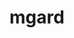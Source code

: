 ---
title: "mgard"
layout: cache
categories: [package, develop]
meta: {"compilers": ["gcc@=10.3.0", "gcc@=11.1.0", "gcc@=11.4.0", "gcc@=12.4.0", "gcc@=9.4.0", "oneapi@=2024.2.1"], "num_specs": 136, "num_specs_by_stack": {"aws-pcluster-neoverse_v1": 5, "aws-pcluster-x86_64_v4": 10, "data-vis-sdk": 12, "e4s": 40, "e4s-cray-sles": 4, "e4s-neoverse-v2": 25, "e4s-neoverse_v1": 16, "e4s-oneapi": 20, "e4s-power": 4, "e4s-rocm-external": 10, "root": 136}, "oss": ["amzn2", "sle_hpc15", "ubuntu20.04", "ubuntu22.04"], "platforms": ["linux"], "stacks": ["aws-pcluster-neoverse_v1", "aws-pcluster-x86_64_v4", "data-vis-sdk", "e4s", "e4s-cray-sles", "e4s-neoverse-v2", "e4s-neoverse_v1", "e4s-oneapi", "e4s-power", "e4s-rocm-external", "root"], "targets": ["neoverse_v1", "neoverse_v2", "ppc64le", "x86_64_v3", "x86_64_v4"], "versions": ["2023-12-09"]}
spec_details: [{"compiler": "gcc@=9.4.0", "hash": "2mcnvktesvqefwkvmal26sz7uxewlxgi", "os": "ubuntu20.04", "platform": "linux", "size": "-", "stacks": ["e4s-power", "root"], "target": "ppc64le", "variants": ["build_system=cmake", "build_type=Release", "+cuda", "cuda_arch=70", "generator=make", "~ipo", "+openmp", "+serial", "+timing", "+unstructured"], "versions": ["2023-12-09"]}, {"compiler": "gcc@=11.4.0", "hash": "2nsnsdtbkzr3e67pojoc33w45hxnqkpt", "os": "ubuntu22.04", "platform": "linux", "size": "-", "stacks": ["e4s-neoverse-v2", "root"], "target": "neoverse_v2", "variants": ["build_system=cmake", "build_type=Release", "~cuda", "generator=make", "~ipo", "+openmp", "+serial", "~timing", "~unstructured"], "versions": ["2023-12-09"]}, {"compiler": "gcc@=12.4.0", "hash": "2ultaxpk4dnijuoqsrg2w2wsb75ogzpx", "os": "amzn2", "platform": "linux", "size": "-", "stacks": ["aws-pcluster-neoverse_v1", "root"], "target": "neoverse_v1", "variants": ["build_system=cmake", "build_type=Release", "~cuda", "generator=make", "~ipo", "+openmp", "+serial", "~timing", "~unstructured"], "versions": ["2023-12-09"]}, {"compiler": "gcc@=12.4.0", "hash": "2xejdmwmv2n4zuo6ie62muozgqzrzice", "os": "amzn2", "platform": "linux", "size": "-", "stacks": ["aws-pcluster-x86_64_v4", "root"], "target": "x86_64_v3", "variants": ["build_system=cmake", "build_type=Release", "~cuda", "generator=make", "~ipo", "+openmp", "+serial", "~timing", "~unstructured"], "versions": ["2023-12-09"]}, {"compiler": "oneapi@=2024.2.1", "hash": "37db4my3gtd6ldyfmgtxurhyddoe5i7j", "os": "ubuntu22.04", "platform": "linux", "size": "-", "stacks": ["e4s-oneapi", "root"], "target": "x86_64_v3", "variants": ["build_system=cmake", "build_type=Release", "~cuda", "generator=make", "~ipo", "+openmp", "+serial", "+timing", "+unstructured"], "versions": ["2023-12-09"]}, {"compiler": "oneapi@=2024.2.1", "hash": "3txdilb422kheiajim5fgcgwh6xlmllu", "os": "ubuntu22.04", "platform": "linux", "size": "-", "stacks": ["e4s-oneapi", "root"], "target": "x86_64_v3", "variants": ["build_system=cmake", "build_type=Release", "~cuda", "generator=make", "~ipo", "+openmp", "+serial", "~timing", "~unstructured"], "versions": ["2023-12-09"]}, {"compiler": "gcc@=12.4.0", "hash": "4a6ucgxnnnziipqttdjxidlqnosshh35", "os": "amzn2", "platform": "linux", "size": "-", "stacks": ["aws-pcluster-x86_64_v4", "root"], "target": "x86_64_v4", "variants": ["build_system=cmake", "build_type=Release", "~cuda", "generator=make", "~ipo", "+openmp", "+serial", "~timing", "~unstructured"], "versions": ["2023-12-09"]}, {"compiler": "gcc@=11.4.0", "hash": "4qmpacyqryztmfxr5wjmwvdnxxwfolrw", "os": "ubuntu22.04", "platform": "linux", "size": "-", "stacks": ["e4s", "root"], "target": "x86_64_v3", "variants": ["build_system=cmake", "build_type=Release", "~cuda", "generator=make", "~ipo", "+openmp", "+serial", "~timing", "~unstructured"], "versions": ["2023-12-09"]}, {"compiler": "gcc@=11.4.0", "hash": "4u5whkcictvkeltv2s3uit5vx3k3waso", "os": "ubuntu22.04", "platform": "linux", "size": "-", "stacks": ["e4s", "root"], "target": "x86_64_v3", "variants": ["build_system=cmake", "build_type=Release", "+cuda", "cuda_arch=90", "generator=make", "~ipo", "+openmp", "+serial", "+timing", "+unstructured"], "versions": ["2023-12-09"]}, {"compiler": "gcc@=11.4.0", "hash": "543djkw5vyccdwyzlwxpcezbkcvsvypf", "os": "ubuntu22.04", "platform": "linux", "size": "-", "stacks": ["e4s-neoverse-v2", "root"], "target": "neoverse_v2", "variants": ["build_system=cmake", "build_type=Release", "~cuda", "generator=make", "~ipo", "+openmp", "+serial", "~timing", "~unstructured"], "versions": ["2023-12-09"]}, {"compiler": "gcc@=12.4.0", "hash": "5h44zsd3qov4glgpde5rifdm6iy44jon", "os": "amzn2", "platform": "linux", "size": "-", "stacks": ["aws-pcluster-x86_64_v4", "root"], "target": "x86_64_v3", "variants": ["build_system=cmake", "build_type=Release", "~cuda", "generator=make", "~ipo", "+openmp", "+serial", "~timing", "~unstructured"], "versions": ["2023-12-09"]}, {"compiler": "oneapi@=2024.2.1", "hash": "6ay6k56ipaff3ydmpk2veaelliyndzvo", "os": "ubuntu22.04", "platform": "linux", "size": "-", "stacks": ["e4s-oneapi", "root"], "target": "x86_64_v3", "variants": ["build_system=cmake", "build_type=Release", "~cuda", "generator=make", "~ipo", "+openmp", "+serial", "+timing", "+unstructured"], "versions": ["2023-12-09"]}, {"compiler": "oneapi@=2024.2.1", "hash": "6cpsvlljmbzysrkyjiwiegs66zk46z44", "os": "ubuntu22.04", "platform": "linux", "size": "-", "stacks": ["e4s-oneapi", "root"], "target": "x86_64_v3", "variants": ["build_system=cmake", "build_type=Release", "~cuda", "generator=make", "~ipo", "+openmp", "+serial", "~timing", "~unstructured"], "versions": ["2023-12-09"]}, {"compiler": "gcc@=12.4.0", "hash": "73a5uzjetwnkgzfww3j2vjo7f3ct2a5i", "os": "amzn2", "platform": "linux", "size": "-", "stacks": ["aws-pcluster-x86_64_v4", "root"], "target": "x86_64_v4", "variants": ["build_system=cmake", "build_type=Release", "~cuda", "generator=make", "~ipo", "+openmp", "+serial", "~timing", "~unstructured"], "versions": ["2023-12-09"]}, {"compiler": "gcc@=11.4.0", "hash": "7sieynofo6yuukhmrkvh3bfgev7cybxl", "os": "ubuntu22.04", "platform": "linux", "size": "-", "stacks": ["e4s", "root"], "target": "x86_64_v3", "variants": ["build_system=cmake", "build_type=Release", "~cuda", "generator=make", "~ipo", "+openmp", "+serial", "~timing", "~unstructured"], "versions": ["2023-12-09"]}, {"compiler": "gcc@=12.4.0", "hash": "7xbohqodcjbe4foebsb73uorncljwfjj", "os": "amzn2", "platform": "linux", "size": "-", "stacks": ["aws-pcluster-neoverse_v1", "root"], "target": "neoverse_v1", "variants": ["build_system=cmake", "build_type=Release", "~cuda", "generator=make", "~ipo", "+openmp", "+serial", "~timing", "~unstructured"], "versions": ["2023-12-09"]}, {"compiler": "gcc@=11.4.0", "hash": "7yu5oxp36mzfw2ttyhnfxhmu5ayj74px", "os": "ubuntu22.04", "platform": "linux", "size": "-", "stacks": ["e4s-neoverse_v1", "root"], "target": "neoverse_v1", "variants": ["build_system=cmake", "build_type=Release", "+cuda", "cuda_arch=80", "generator=make", "~ipo", "+openmp", "+serial", "+timing", "+unstructured"], "versions": ["2023-12-09"]}, {"compiler": "oneapi@=2024.2.1", "hash": "7zmuwfqsdkaeeo4h4va2i7ys63n6ax3u", "os": "ubuntu22.04", "platform": "linux", "size": "-", "stacks": ["e4s-oneapi", "root"], "target": "x86_64_v3", "variants": ["build_system=cmake", "build_type=Release", "~cuda", "generator=make", "~ipo", "+openmp", "+serial", "~timing", "~unstructured"], "versions": ["2023-12-09"]}, {"compiler": "gcc@=11.4.0", "hash": "7zzom7s2f3hpgecjen7foim4dte2z5nm", "os": "ubuntu22.04", "platform": "linux", "size": "-", "stacks": ["e4s", "root"], "target": "x86_64_v3", "variants": ["build_system=cmake", "build_type=Release", "+cuda", "cuda_arch=80", "generator=make", "~ipo", "+openmp", "+serial", "+timing", "+unstructured"], "versions": ["2023-12-09"]}, {"compiler": "gcc@=11.4.0", "hash": "ajluk3qlrkojcmmfzjqbsmq4ayobvdmi", "os": "ubuntu22.04", "platform": "linux", "size": "-", "stacks": ["e4s", "root"], "target": "x86_64_v3", "variants": ["build_system=cmake", "build_type=Release", "~cuda", "generator=make", "~ipo", "+openmp", "+serial", "+timing", "+unstructured"], "versions": ["2023-12-09"]}, {"compiler": "oneapi@=2024.2.1", "hash": "atbc3cfab2g2uufo73b7h6pd26b45kuc", "os": "ubuntu22.04", "platform": "linux", "size": "-", "stacks": ["e4s-oneapi", "root"], "target": "x86_64_v3", "variants": ["build_system=cmake", "build_type=Release", "~cuda", "generator=make", "~ipo", "+openmp", "+serial", "+timing", "+unstructured"], "versions": ["2023-12-09"]}, {"compiler": "gcc@=10.3.0", "hash": "au4xqwdhz3rut3cubnzicrqbqfqhqccy", "os": "sle_hpc15", "platform": "linux", "size": "-", "stacks": ["e4s-cray-sles", "root"], "target": "x86_64_v4", "variants": ["build_system=cmake", "build_type=Release", "~cuda", "generator=make", "~ipo", "+openmp", "+serial", "+timing", "+unstructured"], "versions": ["2023-12-09"]}, {"compiler": "gcc@=11.4.0", "hash": "bbql6qleh3emjai4ilpya47jzqumu65d", "os": "ubuntu22.04", "platform": "linux", "size": "-", "stacks": ["e4s", "root"], "target": "x86_64_v3", "variants": ["build_system=cmake", "build_type=Release", "~cuda", "generator=make", "~ipo", "+openmp", "+serial", "+timing", "+unstructured"], "versions": ["2023-12-09"]}, {"compiler": "gcc@=11.4.0", "hash": "bcg7oqwy37ahexzbj4lckyfoc4empyhj", "os": "ubuntu22.04", "platform": "linux", "size": "-", "stacks": ["e4s", "root"], "target": "x86_64_v3", "variants": ["build_system=cmake", "build_type=Release", "~cuda", "generator=make", "~ipo", "+openmp", "+serial", "~timing", "~unstructured"], "versions": ["2023-12-09"]}, {"compiler": "gcc@=11.4.0", "hash": "bebtp4ve7griiv4vqpjk3dk4ph6klr6f", "os": "ubuntu22.04", "platform": "linux", "size": "-", "stacks": ["e4s-neoverse_v1", "root"], "target": "neoverse_v1", "variants": ["build_system=cmake", "build_type=Release", "~cuda", "generator=make", "~ipo", "+openmp", "+serial", "~timing", "~unstructured"], "versions": ["2023-12-09"]}, {"compiler": "gcc@=11.4.0", "hash": "biik5nsj6q6eiiwdtkfwkod6soxlywtq", "os": "ubuntu22.04", "platform": "linux", "size": "-", "stacks": ["e4s", "root"], "target": "x86_64_v3", "variants": ["build_system=cmake", "build_type=Release", "~cuda", "generator=make", "~ipo", "+openmp", "+serial", "~timing", "~unstructured"], "versions": ["2023-12-09"]}, {"compiler": "gcc@=11.4.0", "hash": "bit5olx3ria44fetoyhrs2phzog3yt2t", "os": "ubuntu22.04", "platform": "linux", "size": "-", "stacks": ["e4s-neoverse-v2", "root"], "target": "neoverse_v2", "variants": ["build_system=cmake", "build_type=Release", "~cuda", "generator=make", "~ipo", "+openmp", "+serial", "+timing", "+unstructured"], "versions": ["2023-12-09"]}, {"compiler": "gcc@=11.4.0", "hash": "bppr2pqpwoctlqopyt3dqqigtp3jl3tq", "os": "ubuntu22.04", "platform": "linux", "size": "-", "stacks": ["e4s-neoverse-v2", "root"], "target": "neoverse_v2", "variants": ["build_system=cmake", "build_type=Release", "~cuda", "generator=make", "~ipo", "+openmp", "+serial", "~timing", "~unstructured"], "versions": ["2023-12-09"]}, {"compiler": "gcc@=12.4.0", "hash": "c4immc2kxkhyybttdyaxdtvtwvwsrsrt", "os": "amzn2", "platform": "linux", "size": "-", "stacks": ["aws-pcluster-neoverse_v1", "root"], "target": "neoverse_v1", "variants": ["build_system=cmake", "build_type=Release", "~cuda", "generator=make", "~ipo", "+openmp", "+serial", "~timing", "~unstructured"], "versions": ["2023-12-09"]}, {"compiler": "gcc@=11.4.0", "hash": "cchaz7xxbq5d6f5hr4dqt4jpxdeeoy6c", "os": "ubuntu22.04", "platform": "linux", "size": "-", "stacks": ["e4s-neoverse-v2", "root"], "target": "neoverse_v2", "variants": ["build_system=cmake", "build_type=Release", "+cuda", "cuda_arch=90", "generator=make", "~ipo", "+openmp", "+serial", "+timing", "+unstructured"], "versions": ["2023-12-09"]}, {"compiler": "gcc@=11.4.0", "hash": "cjajiigcj2dv2ynk3oqwvejvnwn3wozc", "os": "ubuntu22.04", "platform": "linux", "size": "-", "stacks": ["e4s", "root"], "target": "x86_64_v3", "variants": ["build_system=cmake", "build_type=Release", "+cuda", "cuda_arch=90", "generator=make", "~ipo", "+openmp", "+serial", "+timing", "+unstructured"], "versions": ["2023-12-09"]}, {"compiler": "gcc@=11.1.0", "hash": "clll2jzzcb3rpvbploevnid4bqj3jmpw", "os": "ubuntu20.04", "platform": "linux", "size": "-", "stacks": ["data-vis-sdk", "root"], "target": "x86_64_v3", "variants": ["build_system=cmake", "build_type=Release", "~cuda", "generator=make", "~ipo", "+openmp", "+serial", "~timing", "~unstructured"], "versions": ["2023-12-09"]}, {"compiler": "gcc@=11.4.0", "hash": "cs3qfedvanncpiv4jam7jh54furvuv7x", "os": "ubuntu22.04", "platform": "linux", "size": "-", "stacks": ["e4s-neoverse_v1", "root"], "target": "neoverse_v1", "variants": ["build_system=cmake", "build_type=Release", "~cuda", "generator=make", "~ipo", "+openmp", "+serial", "~timing", "~unstructured"], "versions": ["2023-12-09"]}, {"compiler": "gcc@=11.1.0", "hash": "dg6qde74hj5sk2byft4wj3aivjzjkahv", "os": "ubuntu20.04", "platform": "linux", "size": "-", "stacks": ["data-vis-sdk", "root"], "target": "x86_64_v3", "variants": ["build_system=cmake", "build_type=Release", "~cuda", "generator=make", "~ipo", "+openmp", "+serial", "~timing", "~unstructured"], "versions": ["2023-12-09"]}, {"compiler": "oneapi@=2024.2.1", "hash": "e4n4tfccgwkvg4pl2n2xcw6npkinw77i", "os": "ubuntu22.04", "platform": "linux", "size": "-", "stacks": ["e4s-oneapi", "root"], "target": "x86_64_v3", "variants": ["build_system=cmake", "build_type=Release", "~cuda", "generator=make", "~ipo", "+openmp", "+serial", "~timing", "~unstructured"], "versions": ["2023-12-09"]}, {"compiler": "oneapi@=2024.2.1", "hash": "eahlkf4i6ccf22d6puf4na6e7yxiewrj", "os": "ubuntu22.04", "platform": "linux", "size": "-", "stacks": ["e4s-oneapi", "root"], "target": "x86_64_v3", "variants": ["build_system=cmake", "build_type=Release", "~cuda", "generator=make", "~ipo", "+openmp", "+serial", "~timing", "~unstructured"], "versions": ["2023-12-09"]}, {"compiler": "gcc@=11.4.0", "hash": "eiep3ujnbjw3f7gnfikdku7qb7bvzata", "os": "ubuntu22.04", "platform": "linux", "size": "-", "stacks": ["e4s", "root"], "target": "x86_64_v3", "variants": ["build_system=cmake", "build_type=Release", "~cuda", "generator=make", "~ipo", "+openmp", "+serial", "~timing", "~unstructured"], "versions": ["2023-12-09"]}, {"compiler": "gcc@=11.4.0", "hash": "eq5l5h7o5sxnecofvp4ej5xts5uskain", "os": "ubuntu22.04", "platform": "linux", "size": "-", "stacks": ["e4s-neoverse-v2", "root"], "target": "neoverse_v2", "variants": ["build_system=cmake", "build_type=Release", "~cuda", "generator=make", "~ipo", "+openmp", "+serial", "+timing", "+unstructured"], "versions": ["2023-12-09"]}, {"compiler": "oneapi@=2024.2.1", "hash": "evypyko266nx2fcvb5fb4jqxfm2wfs46", "os": "ubuntu22.04", "platform": "linux", "size": "-", "stacks": ["e4s-oneapi", "root"], "target": "x86_64_v3", "variants": ["build_system=cmake", "build_type=Release", "~cuda", "generator=make", "~ipo", "+openmp", "+serial", "~timing", "~unstructured"], "versions": ["2023-12-09"]}, {"compiler": "oneapi@=2024.2.1", "hash": "f2uhbxiad2sobytihnyru6s34ryupgf6", "os": "ubuntu22.04", "platform": "linux", "size": "-", "stacks": ["e4s-oneapi", "root"], "target": "x86_64_v3", "variants": ["build_system=cmake", "build_type=Release", "~cuda", "generator=make", "~ipo", "+openmp", "+serial", "~timing", "~unstructured"], "versions": ["2023-12-09"]}, {"compiler": "gcc@=11.4.0", "hash": "fbkkpcmy4rltcxc7h5he72hkx43poss4", "os": "ubuntu22.04", "platform": "linux", "size": "-", "stacks": ["e4s-neoverse-v2", "root"], "target": "neoverse_v2", "variants": ["build_system=cmake", "build_type=Release", "+cuda", "cuda_arch=90", "generator=make", "~ipo", "+openmp", "+serial", "+timing", "+unstructured"], "versions": ["2023-12-09"]}, {"compiler": "gcc@=11.4.0", "hash": "fbvno6gau444tawsibql7xwvlldgk6sl", "os": "ubuntu22.04", "platform": "linux", "size": "-", "stacks": ["e4s-neoverse-v2", "root"], "target": "neoverse_v2", "variants": ["build_system=cmake", "build_type=Release", "~cuda", "generator=make", "~ipo", "+openmp", "+serial", "+timing", "+unstructured"], "versions": ["2023-12-09"]}, {"compiler": "gcc@=11.4.0", "hash": "fvf2xsferc4pl7ginpi4wdzy4kuqi7un", "os": "ubuntu22.04", "platform": "linux", "size": "-", "stacks": ["e4s", "root"], "target": "x86_64_v3", "variants": ["build_system=cmake", "build_type=Release", "~cuda", "generator=make", "~ipo", "+openmp", "+serial", "~timing", "~unstructured"], "versions": ["2023-12-09"]}, {"compiler": "gcc@=11.4.0", "hash": "g2oiegcwox5kxjhqvspwha4ldarmvcs3", "os": "ubuntu22.04", "platform": "linux", "size": "-", "stacks": ["e4s-neoverse-v2", "root"], "target": "neoverse_v2", "variants": ["build_system=cmake", "build_type=Release", "~cuda", "generator=make", "~ipo", "+openmp", "+serial", "~timing", "~unstructured"], "versions": ["2023-12-09"]}, {"compiler": "gcc@=11.1.0", "hash": "gc55dfqoxhzrwv3zrnedcqsgncf7u7jz", "os": "ubuntu20.04", "platform": "linux", "size": "-", "stacks": ["data-vis-sdk", "root"], "target": "x86_64_v3", "variants": ["build_system=cmake", "build_type=Release", "~cuda", "generator=make", "~ipo", "+openmp", "+serial", "~timing", "~unstructured"], "versions": ["2023-12-09"]}, {"compiler": "gcc@=11.1.0", "hash": "gc6jktbkjborhqcmqe5ogweagaim5kdc", "os": "ubuntu20.04", "platform": "linux", "size": "-", "stacks": ["data-vis-sdk", "root"], "target": "x86_64_v3", "variants": ["build_system=cmake", "build_type=Release", "~cuda", "generator=make", "~ipo", "+openmp", "+serial", "~timing", "~unstructured"], "versions": ["2023-12-09"]}, {"compiler": "gcc@=11.4.0", "hash": "gum545yh3ttqdap2st5w6uzplq35k7vo", "os": "ubuntu22.04", "platform": "linux", "size": "-", "stacks": ["e4s-neoverse_v1", "root"], "target": "neoverse_v1", "variants": ["build_system=cmake", "build_type=Release", "+cuda", "cuda_arch=75", "generator=make", "~ipo", "+openmp", "+serial", "+timing", "+unstructured"], "versions": ["2023-12-09"]}, {"compiler": "gcc@=9.4.0", "hash": "gwfe3bh5ogbzxc5htdhtdr7anmdfc764", "os": "ubuntu20.04", "platform": "linux", "size": "-", "stacks": ["e4s-power", "root"], "target": "ppc64le", "variants": ["build_system=cmake", "build_type=Release", "~cuda", "generator=make", "~ipo", "+openmp", "+serial", "~timing", "~unstructured"], "versions": ["2023-12-09"]}, {"compiler": "gcc@=11.4.0", "hash": "gxtfv36nx3plrooms74w5f4nwsmc3fxk", "os": "ubuntu22.04", "platform": "linux", "size": "-", "stacks": ["e4s-neoverse-v2", "root"], "target": "neoverse_v2", "variants": ["build_system=cmake", "build_type=Release", "~cuda", "generator=make", "~ipo", "+openmp", "+serial", "~timing", "~unstructured"], "versions": ["2023-12-09"]}, {"compiler": "gcc@=11.4.0", "hash": "gzh2bxz4pskldclyt4vtct6f4h5dj26j", "os": "ubuntu22.04", "platform": "linux", "size": "-", "stacks": ["e4s-neoverse_v1", "root"], "target": "neoverse_v1", "variants": ["build_system=cmake", "build_type=Release", "~cuda", "generator=make", "~ipo", "+openmp", "+serial", "~timing", "~unstructured"], "versions": ["2023-12-09"]}, {"compiler": "gcc@=11.1.0", "hash": "h7c3uwcglhxvnvgnt733rkz5lvh5l6fc", "os": "ubuntu20.04", "platform": "linux", "size": "-", "stacks": ["data-vis-sdk", "root"], "target": "x86_64_v3", "variants": ["build_system=cmake", "build_type=Release", "~cuda", "generator=make", "~ipo", "+openmp", "+serial", "~timing", "~unstructured"], "versions": ["2023-12-09"]}, {"compiler": "oneapi@=2024.2.1", "hash": "hhebunz4om6pdlgl3hgb75dog6cat4cc", "os": "ubuntu22.04", "platform": "linux", "size": "-", "stacks": ["e4s-oneapi", "root"], "target": "x86_64_v3", "variants": ["build_system=cmake", "build_type=Release", "~cuda", "generator=make", "~ipo", "+openmp", "+serial", "+timing", "+unstructured"], "versions": ["2023-12-09"]}, {"compiler": "gcc@=11.4.0", "hash": "hologezq2wxbo4pta33f6gd35hfiyb4x", "os": "ubuntu22.04", "platform": "linux", "size": "-", "stacks": ["e4s", "root"], "target": "x86_64_v3", "variants": ["build_system=cmake", "build_type=Release", "+cuda", "cuda_arch=90", "generator=make", "~ipo", "+openmp", "+serial", "+timing", "+unstructured"], "versions": ["2023-12-09"]}, {"compiler": "gcc@=11.1.0", "hash": "hxnmbb7uemzeiwvxbstaechexdotcdu3", "os": "ubuntu20.04", "platform": "linux", "size": "-", "stacks": ["data-vis-sdk", "root"], "target": "x86_64_v3", "variants": ["build_system=cmake", "build_type=Release", "~cuda", "generator=make", "~ipo", "+openmp", "+serial", "~timing", "~unstructured"], "versions": ["2023-12-09"]}, {"compiler": "gcc@=11.4.0", "hash": "i2oeruxybzrk3ybs3fnt3atf4lrffjqq", "os": "ubuntu22.04", "platform": "linux", "size": "-", "stacks": ["e4s", "root"], "target": "x86_64_v3", "variants": ["build_system=cmake", "build_type=Release", "+cuda", "cuda_arch=90", "generator=make", "~ipo", "+openmp", "+serial", "+timing", "+unstructured"], "versions": ["2023-12-09"]}, {"compiler": "gcc@=11.4.0", "hash": "i3e4zxdtrci766couulqhe5peyvce7yo", "os": "ubuntu22.04", "platform": "linux", "size": "-", "stacks": ["e4s-neoverse-v2", "root"], "target": "neoverse_v2", "variants": ["build_system=cmake", "build_type=Release", "~cuda", "generator=make", "~ipo", "+openmp", "+serial", "~timing", "~unstructured"], "versions": ["2023-12-09"]}, {"compiler": "gcc@=12.4.0", "hash": "i7joexlblm7ohxhiv55ngixuwzjpfrxu", "os": "amzn2", "platform": "linux", "size": "-", "stacks": ["aws-pcluster-neoverse_v1", "root"], "target": "neoverse_v1", "variants": ["build_system=cmake", "build_type=Release", "~cuda", "generator=make", "~ipo", "+openmp", "+serial", "~timing", "~unstructured"], "versions": ["2023-12-09"]}, {"compiler": "gcc@=11.4.0", "hash": "ibuvvy53do2rdicetdl6757yqvcfj3rp", "os": "ubuntu22.04", "platform": "linux", "size": "-", "stacks": ["e4s", "root"], "target": "x86_64_v3", "variants": ["build_system=cmake", "build_type=Release", "~cuda", "generator=make", "~ipo", "+openmp", "+serial", "~timing", "~unstructured"], "versions": ["2023-12-09"]}, {"compiler": "gcc@=11.1.0", "hash": "iekjc6pw3pxa6ll3xbtrni2yrljyfl57", "os": "ubuntu20.04", "platform": "linux", "size": "-", "stacks": ["data-vis-sdk", "root"], "target": "x86_64_v3", "variants": ["build_system=cmake", "build_type=Release", "~cuda", "generator=make", "~ipo", "+openmp", "+serial", "~timing", "~unstructured"], "versions": ["2023-12-09"]}, {"compiler": "gcc@=11.4.0", "hash": "ii4s6kmj7ijecaqyjg6hn6dznl4fsvff", "os": "ubuntu22.04", "platform": "linux", "size": "-", "stacks": ["e4s-neoverse-v2", "root"], "target": "neoverse_v2", "variants": ["build_system=cmake", "build_type=Release", "~cuda", "generator=make", "~ipo", "+openmp", "+serial", "~timing", "~unstructured"], "versions": ["2023-12-09"]}, {"compiler": "gcc@=11.4.0", "hash": "ii66fxlvoafr3uybyjhhr3cgdnncnkak", "os": "ubuntu22.04", "platform": "linux", "size": "-", "stacks": ["e4s-neoverse_v1", "root"], "target": "neoverse_v1", "variants": ["build_system=cmake", "build_type=Release", "~cuda", "generator=make", "~ipo", "+openmp", "+serial", "~timing", "~unstructured"], "versions": ["2023-12-09"]}, {"compiler": "gcc@=12.4.0", "hash": "ikcjsp4mlmbi4hzbrtftnvoi7bvqjuri", "os": "amzn2", "platform": "linux", "size": "-", "stacks": ["aws-pcluster-x86_64_v4", "root"], "target": "x86_64_v4", "variants": ["build_system=cmake", "build_type=Release", "~cuda", "generator=make", "~ipo", "+openmp", "+serial", "~timing", "~unstructured"], "versions": ["2023-12-09"]}, {"compiler": "oneapi@=2024.2.1", "hash": "iplbrum3stjljgmbxi4ryw3chhpw2gtz", "os": "ubuntu22.04", "platform": "linux", "size": "-", "stacks": ["e4s-oneapi", "root"], "target": "x86_64_v3", "variants": ["build_system=cmake", "build_type=Release", "~cuda", "generator=make", "~ipo", "+openmp", "+serial", "~timing", "~unstructured"], "versions": ["2023-12-09"]}, {"compiler": "gcc@=11.4.0", "hash": "irfdqtw4mhtjeat6u32tbgienow5b27c", "os": "ubuntu22.04", "platform": "linux", "size": "-", "stacks": ["e4s-neoverse-v2", "root"], "target": "neoverse_v2", "variants": ["build_system=cmake", "build_type=Release", "+cuda", "cuda_arch=90", "generator=make", "~ipo", "+openmp", "+serial", "+timing", "+unstructured"], "versions": ["2023-12-09"]}, {"compiler": "gcc@=11.4.0", "hash": "jg2kqsnwisewf3xm65flvrkadcs4ygw4", "os": "ubuntu22.04", "platform": "linux", "size": "-", "stacks": ["e4s-neoverse_v1", "root"], "target": "neoverse_v1", "variants": ["build_system=cmake", "build_type=Release", "~cuda", "generator=make", "~ipo", "+openmp", "+serial", "+timing", "+unstructured"], "versions": ["2023-12-09"]}, {"compiler": "gcc@=11.4.0", "hash": "jhzkbkxg2irvojm4fg4ld6yhf3tz3utq", "os": "ubuntu22.04", "platform": "linux", "size": "-", "stacks": ["e4s", "root"], "target": "x86_64_v3", "variants": ["build_system=cmake", "build_type=Release", "~cuda", "generator=make", "~ipo", "+openmp", "+serial", "~timing", "~unstructured"], "versions": ["2023-12-09"]}, {"compiler": "oneapi@=2024.2.1", "hash": "jsqg7et6a46ch25n2widjdu5x4ciypl4", "os": "ubuntu22.04", "platform": "linux", "size": "-", "stacks": ["e4s-oneapi", "root"], "target": "x86_64_v3", "variants": ["build_system=cmake", "build_type=Release", "~cuda", "generator=make", "~ipo", "+openmp", "+serial", "~timing", "~unstructured"], "versions": ["2023-12-09"]}, {"compiler": "gcc@=12.4.0", "hash": "kiorglrporff7qovfsf35cl2qi4opylf", "os": "amzn2", "platform": "linux", "size": "-", "stacks": ["aws-pcluster-x86_64_v4", "root"], "target": "x86_64_v4", "variants": ["build_system=cmake", "build_type=Release", "~cuda", "generator=make", "~ipo", "+openmp", "+serial", "~timing", "~unstructured"], "versions": ["2023-12-09"]}, {"compiler": "gcc@=10.3.0", "hash": "ktpewzpvd6tiemfwclunb5nkk7x3oex4", "os": "sle_hpc15", "platform": "linux", "size": "-", "stacks": ["e4s-cray-sles", "root"], "target": "x86_64_v4", "variants": ["build_system=cmake", "build_type=Release", "~cuda", "generator=make", "~ipo", "+openmp", "+serial", "+timing", "+unstructured"], "versions": ["2023-12-09"]}, {"compiler": "gcc@=11.4.0", "hash": "lb3xstlb55ecb2e5bfplb3755mxiplyp", "os": "ubuntu22.04", "platform": "linux", "size": "-", "stacks": ["e4s", "e4s-rocm-external", "root"], "target": "x86_64_v3", "variants": ["build_system=cmake", "build_type=Release", "~cuda", "generator=make", "~ipo", "+openmp", "+serial", "~timing", "~unstructured"], "versions": ["2023-12-09"]}, {"compiler": "gcc@=11.1.0", "hash": "leoirzftc73k2flzo4i4lmetmz743e7v", "os": "ubuntu20.04", "platform": "linux", "size": "-", "stacks": ["data-vis-sdk", "root"], "target": "x86_64_v3", "variants": ["build_system=cmake", "build_type=Release", "~cuda", "generator=make", "~ipo", "+openmp", "+serial", "~timing", "~unstructured"], "versions": ["2023-12-09"]}, {"compiler": "oneapi@=2024.2.1", "hash": "lh3ehvwwbtk64qyrrjanjsdeqwuqhg5c", "os": "ubuntu22.04", "platform": "linux", "size": "-", "stacks": ["e4s-oneapi", "root"], "target": "x86_64_v3", "variants": ["build_system=cmake", "build_type=Release", "~cuda", "generator=make", "~ipo", "+openmp", "+serial", "~timing", "~unstructured"], "versions": ["2023-12-09"]}, {"compiler": "gcc@=11.4.0", "hash": "ltddjoou2p4eqnotytgjhwxdbd632vnt", "os": "ubuntu22.04", "platform": "linux", "size": "-", "stacks": ["e4s-neoverse_v1", "root"], "target": "neoverse_v1", "variants": ["build_system=cmake", "build_type=Release", "~cuda", "generator=make", "~ipo", "+openmp", "+serial", "~timing", "~unstructured"], "versions": ["2023-12-09"]}, {"compiler": "gcc@=11.1.0", "hash": "ly6ofr5jd4b7kufcuqycra3rzsdqyiwu", "os": "ubuntu20.04", "platform": "linux", "size": "-", "stacks": ["data-vis-sdk", "root"], "target": "x86_64_v3", "variants": ["build_system=cmake", "build_type=Release", "~cuda", "generator=make", "~ipo", "+openmp", "+serial", "~timing", "~unstructured"], "versions": ["2023-12-09"]}, {"compiler": "gcc@=10.3.0", "hash": "lyupcvnsb2zjagkma4btdvhm4ui4ze6r", "os": "sle_hpc15", "platform": "linux", "size": "-", "stacks": ["e4s-cray-sles", "root"], "target": "x86_64_v4", "variants": ["build_system=cmake", "build_type=Release", "~cuda", "generator=make", "~ipo", "+openmp", "+serial", "~timing", "~unstructured"], "versions": ["2023-12-09"]}, {"compiler": "gcc@=11.1.0", "hash": "mesqokhhzsn4taob6aldu4nm4gztugku", "os": "ubuntu20.04", "platform": "linux", "size": "-", "stacks": ["data-vis-sdk", "root"], "target": "x86_64_v3", "variants": ["build_system=cmake", "build_type=Release", "~cuda", "generator=make", "~ipo", "+openmp", "+serial", "~timing", "~unstructured"], "versions": ["2023-12-09"]}, {"compiler": "gcc@=11.4.0", "hash": "nijkgnajcl2mb5apvi3rqlqw6qz7ekir", "os": "ubuntu22.04", "platform": "linux", "size": "-", "stacks": ["e4s", "root"], "target": "x86_64_v3", "variants": ["build_system=cmake", "build_type=Release", "+cuda", "cuda_arch=80", "generator=make", "~ipo", "+openmp", "+serial", "+timing", "+unstructured"], "versions": ["2023-12-09"]}, {"compiler": "gcc@=11.4.0", "hash": "njoys4iv573juzuzbbvofp6qtvmt4aze", "os": "ubuntu22.04", "platform": "linux", "size": "-", "stacks": ["e4s", "root"], "target": "x86_64_v3", "variants": ["build_system=cmake", "build_type=Release", "~cuda", "generator=make", "~ipo", "+openmp", "+serial", "~timing", "~unstructured"], "versions": ["2023-12-09"]}, {"compiler": "gcc@=11.4.0", "hash": "o6jmduoyok4q6eowmkwhpxvaivt2ommg", "os": "ubuntu22.04", "platform": "linux", "size": "-", "stacks": ["e4s", "e4s-rocm-external", "root"], "target": "x86_64_v3", "variants": ["build_system=cmake", "build_type=Release", "~cuda", "generator=make", "~ipo", "+openmp", "+serial", "~timing", "~unstructured"], "versions": ["2023-12-09"]}, {"compiler": "gcc@=11.4.0", "hash": "ogen6z6hctpcjjascsteadwjbvxch36v", "os": "ubuntu22.04", "platform": "linux", "size": "-", "stacks": ["e4s-neoverse-v2", "root"], "target": "neoverse_v2", "variants": ["build_system=cmake", "build_type=Release", "+cuda", "cuda_arch=90", "generator=make", "~ipo", "+openmp", "+serial", "+timing", "+unstructured"], "versions": ["2023-12-09"]}, {"compiler": "gcc@=12.4.0", "hash": "omwqgpdzxt64sy3emqzqeaznv5ailhgq", "os": "amzn2", "platform": "linux", "size": "-", "stacks": ["aws-pcluster-x86_64_v4", "root"], "target": "x86_64_v3", "variants": ["build_system=cmake", "build_type=Release", "~cuda", "generator=make", "~ipo", "+openmp", "+serial", "~timing", "~unstructured"], "versions": ["2023-12-09"]}, {"compiler": "gcc@=11.4.0", "hash": "oocw57whrpljspxnyleg4fyxgdep76c7", "os": "ubuntu22.04", "platform": "linux", "size": "-", "stacks": ["e4s", "root"], "target": "x86_64_v3", "variants": ["build_system=cmake", "build_type=Release", "~cuda", "generator=make", "~ipo", "+openmp", "+serial", "~timing", "~unstructured"], "versions": ["2023-12-09"]}, {"compiler": "gcc@=11.4.0", "hash": "oqmxo5zqb2inddrx5fvihejqyhia5cr6", "os": "ubuntu22.04", "platform": "linux", "size": "-", "stacks": ["e4s-neoverse_v1", "root"], "target": "neoverse_v1", "variants": ["build_system=cmake", "build_type=Release", "~cuda", "generator=make", "~ipo", "+openmp", "+serial", "+timing", "+unstructured"], "versions": ["2023-12-09"]}, {"compiler": "gcc@=11.4.0", "hash": "oryvpuhizdfgvpcm2f74d7rfxr7vpigk", "os": "ubuntu22.04", "platform": "linux", "size": "-", "stacks": ["e4s-neoverse-v2", "root"], "target": "neoverse_v2", "variants": ["build_system=cmake", "build_type=Release", "~cuda", "generator=make", "~ipo", "+openmp", "+serial", "~timing", "~unstructured"], "versions": ["2023-12-09"]}, {"compiler": "gcc@=11.4.0", "hash": "oul2nuima5hpmuqje7fw6o3pjlkrk2hl", "os": "ubuntu22.04", "platform": "linux", "size": "-", "stacks": ["e4s", "e4s-rocm-external", "root"], "target": "x86_64_v3", "variants": ["build_system=cmake", "build_type=Release", "~cuda", "generator=make", "~ipo", "+openmp", "+serial", "~timing", "~unstructured"], "versions": ["2023-12-09"]}, {"compiler": "gcc@=11.4.0", "hash": "oxjuc2oo26pxdx6phqhwtjamjeg2xyeb", "os": "ubuntu22.04", "platform": "linux", "size": "-", "stacks": ["e4s-neoverse-v2", "root"], "target": "neoverse_v2", "variants": ["build_system=cmake", "build_type=Release", "~cuda", "generator=make", "~ipo", "+openmp", "+serial", "~timing", "~unstructured"], "versions": ["2023-12-09"]}, {"compiler": "gcc@=11.4.0", "hash": "p5mpaz762paetx7lh4n27fyfs36oav6s", "os": "ubuntu22.04", "platform": "linux", "size": "-", "stacks": ["e4s-neoverse_v1", "root"], "target": "neoverse_v1", "variants": ["build_system=cmake", "build_type=Release", "~cuda", "generator=make", "~ipo", "+openmp", "+serial", "~timing", "~unstructured"], "versions": ["2023-12-09"]}, {"compiler": "gcc@=12.4.0", "hash": "p6mlll2htszoba7rrshv5jfkv6mponla", "os": "amzn2", "platform": "linux", "size": "-", "stacks": ["aws-pcluster-x86_64_v4", "root"], "target": "x86_64_v4", "variants": ["build_system=cmake", "build_type=Release", "~cuda", "generator=make", "~ipo", "+openmp", "+serial", "~timing", "~unstructured"], "versions": ["2023-12-09"]}, {"compiler": "gcc@=11.4.0", "hash": "pbedkonexx2xp6bborsynoiz3d2uzb7e", "os": "ubuntu22.04", "platform": "linux", "size": "-", "stacks": ["e4s-neoverse-v2", "root"], "target": "neoverse_v2", "variants": ["build_system=cmake", "build_type=Release", "~cuda", "generator=make", "~ipo", "+openmp", "+serial", "~timing", "~unstructured"], "versions": ["2023-12-09"]}, {"compiler": "gcc@=11.4.0", "hash": "pjcjvwkhi65vnryj5sdpkklo57cgaryz", "os": "ubuntu22.04", "platform": "linux", "size": "-", "stacks": ["e4s", "root"], "target": "x86_64_v3", "variants": ["build_system=cmake", "build_type=Release", "~cuda", "generator=make", "~ipo", "+openmp", "+serial", "~timing", "~unstructured"], "versions": ["2023-12-09"]}, {"compiler": "gcc@=11.4.0", "hash": "pjydy2a7tagdfcwbydasi3b65r4nir4x", "os": "ubuntu22.04", "platform": "linux", "size": "-", "stacks": ["e4s", "root"], "target": "x86_64_v3", "variants": ["build_system=cmake", "build_type=Release", "+cuda", "cuda_arch=80", "generator=make", "~ipo", "+openmp", "+serial", "+timing", "+unstructured"], "versions": ["2023-12-09"]}, {"compiler": "gcc@=11.4.0", "hash": "psgokt4fvo5fk7hlzpn2infgvmgkon6r", "os": "ubuntu22.04", "platform": "linux", "size": "-", "stacks": ["e4s-neoverse-v2", "root"], "target": "neoverse_v2", "variants": ["build_system=cmake", "build_type=Release", "~cuda", "generator=make", "~ipo", "+openmp", "+serial", "~timing", "~unstructured"], "versions": ["2023-12-09"]}, {"compiler": "oneapi@=2024.2.1", "hash": "pu7il6hjq6tmuca7ryksy2txxnpol27q", "os": "ubuntu22.04", "platform": "linux", "size": "-", "stacks": ["e4s-oneapi", "root"], "target": "x86_64_v3", "variants": ["build_system=cmake", "build_type=Release", "~cuda", "generator=make", "~ipo", "+openmp", "+serial", "+timing", "+unstructured"], "versions": ["2023-12-09"]}, {"compiler": "gcc@=11.4.0", "hash": "pw5poo2bwla6fd2xl4luu2xvftslzimm", "os": "ubuntu22.04", "platform": "linux", "size": "-", "stacks": ["e4s", "root"], "target": "x86_64_v3", "variants": ["build_system=cmake", "build_type=Release", "~cuda", "generator=make", "~ipo", "+openmp", "+serial", "~timing", "~unstructured"], "versions": ["2023-12-09"]}, {"compiler": "gcc@=11.4.0", "hash": "pwjjjlsblijbn3calswmgbkoy6q4k22s", "os": "ubuntu22.04", "platform": "linux", "size": "-", "stacks": ["e4s", "e4s-rocm-external", "root"], "target": "x86_64_v3", "variants": ["build_system=cmake", "build_type=Release", "~cuda", "generator=make", "~ipo", "+openmp", "+serial", "~timing", "~unstructured"], "versions": ["2023-12-09"]}, {"compiler": "gcc@=11.4.0", "hash": "qcmcndq3rpfj3yykirw3t7mhk76lsklb", "os": "ubuntu22.04", "platform": "linux", "size": "-", "stacks": ["e4s-neoverse-v2", "root"], "target": "neoverse_v2", "variants": ["build_system=cmake", "build_type=Release", "+cuda", "cuda_arch=90", "generator=make", "~ipo", "+openmp", "+serial", "+timing", "+unstructured"], "versions": ["2023-12-09"]}, {"compiler": "gcc@=12.4.0", "hash": "qfi4od6z3qjp4pofxnui3vtqdrdnwty4", "os": "amzn2", "platform": "linux", "size": "-", "stacks": ["aws-pcluster-neoverse_v1", "root"], "target": "neoverse_v1", "variants": ["build_system=cmake", "build_type=Release", "~cuda", "generator=make", "~ipo", "+openmp", "+serial", "~timing", "~unstructured"], "versions": ["2023-12-09"]}, {"compiler": "gcc@=11.4.0", "hash": "qgevmezr4t24c55mozz5c44zrsv4xrmg", "os": "ubuntu22.04", "platform": "linux", "size": "-", "stacks": ["e4s-neoverse-v2", "root"], "target": "neoverse_v2", "variants": ["build_system=cmake", "build_type=Release", "~cuda", "generator=make", "~ipo", "+openmp", "+serial", "~timing", "~unstructured"], "versions": ["2023-12-09"]}, {"compiler": "gcc@=12.4.0", "hash": "qhigryyle7kyzgl72rsis7po3m4lpzw6", "os": "amzn2", "platform": "linux", "size": "-", "stacks": ["aws-pcluster-x86_64_v4", "root"], "target": "x86_64_v3", "variants": ["build_system=cmake", "build_type=Release", "~cuda", "generator=make", "~ipo", "+openmp", "+serial", "~timing", "~unstructured"], "versions": ["2023-12-09"]}, {"compiler": "gcc@=9.4.0", "hash": "qkmf4rwy7fflxpqrjlf4bipnyvwtdhxz", "os": "ubuntu20.04", "platform": "linux", "size": "-", "stacks": ["e4s-power", "root"], "target": "ppc64le", "variants": ["build_system=cmake", "build_type=Release", "~cuda", "generator=make", "~ipo", "+openmp", "+serial", "+timing", "+unstructured"], "versions": ["2023-12-09"]}, {"compiler": "gcc@=11.4.0", "hash": "qmllfvw3utdjfoxtwe3v6eblh6zcxk6r", "os": "ubuntu22.04", "platform": "linux", "size": "-", "stacks": ["e4s", "e4s-rocm-external", "root"], "target": "x86_64_v3", "variants": ["build_system=cmake", "build_type=Release", "~cuda", "generator=make", "~ipo", "+openmp", "+serial", "~timing", "~unstructured"], "versions": ["2023-12-09"]}, {"compiler": "gcc@=11.4.0", "hash": "qs22nwjqr5abg6ogj4bqowh6sj4x2m6f", "os": "ubuntu22.04", "platform": "linux", "size": "-", "stacks": ["e4s-neoverse-v2", "root"], "target": "neoverse_v2", "variants": ["build_system=cmake", "build_type=Release", "~cuda", "generator=make", "~ipo", "+openmp", "+serial", "+timing", "+unstructured"], "versions": ["2023-12-09"]}, {"compiler": "gcc@=11.4.0", "hash": "qsdnlu42n3ctvrucwexdwzz27zjkwrfy", "os": "ubuntu22.04", "platform": "linux", "size": "-", "stacks": ["e4s", "root"], "target": "x86_64_v3", "variants": ["build_system=cmake", "build_type=Release", "~cuda", "generator=make", "~ipo", "+openmp", "+serial", "+timing", "+unstructured"], "versions": ["2023-12-09"]}, {"compiler": "oneapi@=2024.2.1", "hash": "qxt7hvie6af3oiatmdvknmyk3d45atc4", "os": "ubuntu22.04", "platform": "linux", "size": "-", "stacks": ["e4s-oneapi", "root"], "target": "x86_64_v3", "variants": ["build_system=cmake", "build_type=Release", "~cuda", "generator=make", "~ipo", "+openmp", "+serial", "~timing", "~unstructured"], "versions": ["2023-12-09"]}, {"compiler": "oneapi@=2024.2.1", "hash": "rh3afhwl2blsovhrb2tes5p4xo7grckz", "os": "ubuntu22.04", "platform": "linux", "size": "-", "stacks": ["e4s-oneapi", "root"], "target": "x86_64_v3", "variants": ["build_system=cmake", "build_type=Release", "~cuda", "generator=make", "~ipo", "+openmp", "+serial", "~timing", "~unstructured"], "versions": ["2023-12-09"]}, {"compiler": "gcc@=11.4.0", "hash": "rmlfdxvb4i2lt4h3upxnk5uhlcsyohwp", "os": "ubuntu22.04", "platform": "linux", "size": "-", "stacks": ["e4s", "root"], "target": "x86_64_v3", "variants": ["build_system=cmake", "build_type=Release", "~cuda", "generator=make", "~ipo", "+openmp", "+serial", "~timing", "~unstructured"], "versions": ["2023-12-09"]}, {"compiler": "gcc@=11.4.0", "hash": "rt2hjfegi3kum24yg7lb44io55esx4a6", "os": "ubuntu22.04", "platform": "linux", "size": "-", "stacks": ["e4s", "root"], "target": "x86_64_v3", "variants": ["build_system=cmake", "build_type=Release", "~cuda", "generator=make", "~ipo", "+openmp", "+serial", "~timing", "~unstructured"], "versions": ["2023-12-09"]}, {"compiler": "oneapi@=2024.2.1", "hash": "ryvxnwfp3eddy566qezdb5nww2fflxdg", "os": "ubuntu22.04", "platform": "linux", "size": "-", "stacks": ["e4s-oneapi", "root"], "target": "x86_64_v3", "variants": ["build_system=cmake", "build_type=Release", "~cuda", "generator=make", "~ipo", "+openmp", "+serial", "~timing", "~unstructured"], "versions": ["2023-12-09"]}, {"compiler": "gcc@=11.4.0", "hash": "s3awdyfkc6z2fzpakihesumpgivrzpwr", "os": "ubuntu22.04", "platform": "linux", "size": "-", "stacks": ["e4s", "e4s-rocm-external", "root"], "target": "x86_64_v3", "variants": ["build_system=cmake", "build_type=Release", "~cuda", "generator=make", "~ipo", "+openmp", "+serial", "~timing", "~unstructured"], "versions": ["2023-12-09"]}, {"compiler": "oneapi@=2024.2.1", "hash": "s5qqfppf2tjvg2awsowovoju2kpcpgmn", "os": "ubuntu22.04", "platform": "linux", "size": "-", "stacks": ["e4s-oneapi", "root"], "target": "x86_64_v3", "variants": ["build_system=cmake", "build_type=Release", "~cuda", "generator=make", "~ipo", "+openmp", "+serial", "~timing", "~unstructured"], "versions": ["2023-12-09"]}, {"compiler": "gcc@=11.4.0", "hash": "s5zbrpc6o6qee4p52eyp4tannaxy47mw", "os": "ubuntu22.04", "platform": "linux", "size": "-", "stacks": ["e4s", "root"], "target": "x86_64_v3", "variants": ["build_system=cmake", "build_type=Release", "+cuda", "cuda_arch=80", "generator=make", "~ipo", "+openmp", "+serial", "+timing", "+unstructured"], "versions": ["2023-12-09"]}, {"compiler": "gcc@=11.4.0", "hash": "sdxbubjex3kxwhkchzdjam7nuomua537", "os": "ubuntu22.04", "platform": "linux", "size": "-", "stacks": ["e4s-neoverse_v1", "root"], "target": "neoverse_v1", "variants": ["build_system=cmake", "build_type=Release", "~cuda", "generator=make", "~ipo", "+openmp", "+serial", "~timing", "~unstructured"], "versions": ["2023-12-09"]}, {"compiler": "gcc@=11.4.0", "hash": "sjaob5qplfuguamyicobn7zxgryu6wpl", "os": "ubuntu22.04", "platform": "linux", "size": "-", "stacks": ["e4s-neoverse-v2", "root"], "target": "neoverse_v2", "variants": ["build_system=cmake", "build_type=Release", "~cuda", "generator=make", "~ipo", "+openmp", "+serial", "~timing", "~unstructured"], "versions": ["2023-12-09"]}, {"compiler": "gcc@=11.4.0", "hash": "slntdhcswgfy2ox7wouh26pfri2trjsw", "os": "ubuntu22.04", "platform": "linux", "size": "-", "stacks": ["e4s-neoverse_v1", "root"], "target": "neoverse_v1", "variants": ["build_system=cmake", "build_type=Release", "+cuda", "cuda_arch=75", "generator=make", "~ipo", "+openmp", "+serial", "+timing", "+unstructured"], "versions": ["2023-12-09"]}, {"compiler": "gcc@=9.4.0", "hash": "stpk7csorhbomvtic5dvh4lnconx7beo", "os": "ubuntu20.04", "platform": "linux", "size": "-", "stacks": ["e4s-power", "root"], "target": "ppc64le", "variants": ["build_system=cmake", "build_type=Release", "~cuda", "generator=make", "~ipo", "+openmp", "+serial", "~timing", "~unstructured"], "versions": ["2023-12-09"]}, {"compiler": "gcc@=11.1.0", "hash": "t5crbymyyc6x5lvqqovmu6jkw3iscfr3", "os": "ubuntu20.04", "platform": "linux", "size": "-", "stacks": ["data-vis-sdk", "root"], "target": "x86_64_v3", "variants": ["build_system=cmake", "build_type=Release", "~cuda", "generator=make", "~ipo", "+openmp", "+serial", "~timing", "~unstructured"], "versions": ["2023-12-09"]}, {"compiler": "gcc@=11.4.0", "hash": "tdcjfbf6r5gh32nomciqc7mi4v5i4atl", "os": "ubuntu22.04", "platform": "linux", "size": "-", "stacks": ["e4s", "e4s-rocm-external", "root"], "target": "x86_64_v3", "variants": ["build_system=cmake", "build_type=Release", "~cuda", "generator=make", "~ipo", "+openmp", "+serial", "~timing", "~unstructured"], "versions": ["2023-12-09"]}, {"compiler": "gcc@=11.4.0", "hash": "te45s3szu3vxhrai7lidw7c7d6iwnrpq", "os": "ubuntu22.04", "platform": "linux", "size": "-", "stacks": ["e4s", "root"], "target": "x86_64_v3", "variants": ["build_system=cmake", "build_type=Release", "+cuda", "cuda_arch=80", "generator=make", "~ipo", "+openmp", "+serial", "+timing", "+unstructured"], "versions": ["2023-12-09"]}, {"compiler": "gcc@=12.4.0", "hash": "timkye5dt3d25v4zwdeifv6twsg5iq45", "os": "amzn2", "platform": "linux", "size": "-", "stacks": ["aws-pcluster-x86_64_v4", "root"], "target": "x86_64_v3", "variants": ["build_system=cmake", "build_type=Release", "~cuda", "generator=make", "~ipo", "+openmp", "+serial", "~timing", "~unstructured"], "versions": ["2023-12-09"]}, {"compiler": "gcc@=11.4.0", "hash": "tsvbfcuesxyspnphvyxwninrxluvonrm", "os": "ubuntu22.04", "platform": "linux", "size": "-", "stacks": ["e4s", "e4s-rocm-external", "root"], "target": "x86_64_v3", "variants": ["build_system=cmake", "build_type=Release", "~cuda", "generator=make", "~ipo", "+openmp", "+serial", "~timing", "~unstructured"], "versions": ["2023-12-09"]}, {"compiler": "gcc@=11.4.0", "hash": "u3clybakcgvmmszruya552hnxxzsy3ae", "os": "ubuntu22.04", "platform": "linux", "size": "-", "stacks": ["e4s-neoverse-v2", "root"], "target": "neoverse_v2", "variants": ["build_system=cmake", "build_type=Release", "~cuda", "generator=make", "~ipo", "+openmp", "+serial", "+timing", "+unstructured"], "versions": ["2023-12-09"]}, {"compiler": "gcc@=11.4.0", "hash": "ud77zntn6kihryhudvfuusrcbr3n3xrk", "os": "ubuntu22.04", "platform": "linux", "size": "-", "stacks": ["e4s", "root"], "target": "x86_64_v3", "variants": ["build_system=cmake", "build_type=Release", "~cuda", "generator=make", "~ipo", "+openmp", "+serial", "+timing", "+unstructured"], "versions": ["2023-12-09"]}, {"compiler": "gcc@=11.4.0", "hash": "uhzaogbsnd3dtfr262msqc52733aerxe", "os": "ubuntu22.04", "platform": "linux", "size": "-", "stacks": ["e4s-neoverse_v1", "root"], "target": "neoverse_v1", "variants": ["build_system=cmake", "build_type=Release", "+cuda", "cuda_arch=90", "generator=make", "~ipo", "+openmp", "+serial", "+timing", "+unstructured"], "versions": ["2023-12-09"]}, {"compiler": "gcc@=11.4.0", "hash": "uperhd5cyzzki2fvqh5mh4fhnzvq5oo2", "os": "ubuntu22.04", "platform": "linux", "size": "-", "stacks": ["e4s-neoverse_v1", "root"], "target": "neoverse_v1", "variants": ["build_system=cmake", "build_type=Release", "+cuda", "cuda_arch=80", "generator=make", "~ipo", "+openmp", "+serial", "+timing", "+unstructured"], "versions": ["2023-12-09"]}, {"compiler": "gcc@=11.4.0", "hash": "vb4rrlnfqus45hqsinsw66do7xsig5fy", "os": "ubuntu22.04", "platform": "linux", "size": "-", "stacks": ["e4s-neoverse-v2", "root"], "target": "neoverse_v2", "variants": ["build_system=cmake", "build_type=Release", "~cuda", "generator=make", "~ipo", "+openmp", "+serial", "~timing", "~unstructured"], "versions": ["2023-12-09"]}, {"compiler": "gcc@=11.4.0", "hash": "vd5ukdhkuojrfv66wacpjj2hd4d6hsyz", "os": "ubuntu22.04", "platform": "linux", "size": "-", "stacks": ["e4s", "e4s-rocm-external", "root"], "target": "x86_64_v3", "variants": ["build_system=cmake", "build_type=Release", "~cuda", "generator=make", "~ipo", "+openmp", "+serial", "~timing", "~unstructured"], "versions": ["2023-12-09"]}, {"compiler": "gcc@=11.4.0", "hash": "vrka7oi3ttrmbkrvnwbxb2qzrkohf3ko", "os": "ubuntu22.04", "platform": "linux", "size": "-", "stacks": ["e4s-neoverse-v2", "root"], "target": "neoverse_v2", "variants": ["build_system=cmake", "build_type=Release", "~cuda", "generator=make", "~ipo", "+openmp", "+serial", "~timing", "~unstructured"], "versions": ["2023-12-09"]}, {"compiler": "gcc@=11.4.0", "hash": "vvhqwqu6o6jv3bltmf4zs5zewsgbacgj", "os": "ubuntu22.04", "platform": "linux", "size": "-", "stacks": ["e4s-neoverse_v1", "root"], "target": "neoverse_v1", "variants": ["build_system=cmake", "build_type=Release", "~cuda", "generator=make", "~ipo", "+openmp", "+serial", "~timing", "~unstructured"], "versions": ["2023-12-09"]}, {"compiler": "gcc@=11.4.0", "hash": "vz3wcqooht3j3dq3nbgyszgrijc6t773", "os": "ubuntu22.04", "platform": "linux", "size": "-", "stacks": ["e4s", "root"], "target": "x86_64_v3", "variants": ["build_system=cmake", "build_type=Release", "+cuda", "cuda_arch=90", "generator=make", "~ipo", "+openmp", "+serial", "+timing", "+unstructured"], "versions": ["2023-12-09"]}, {"compiler": "gcc@=11.4.0", "hash": "wlwwx37ak5hntreavkotbjppar634jwh", "os": "ubuntu22.04", "platform": "linux", "size": "-", "stacks": ["e4s", "root"], "target": "x86_64_v3", "variants": ["build_system=cmake", "build_type=Release", "~cuda", "generator=make", "~ipo", "+openmp", "+serial", "~timing", "~unstructured"], "versions": ["2023-12-09"]}, {"compiler": "oneapi@=2024.2.1", "hash": "y2pnla3vb7ru6bc65vl2xrkv6b2772kx", "os": "ubuntu22.04", "platform": "linux", "size": "-", "stacks": ["e4s-oneapi", "root"], "target": "x86_64_v3", "variants": ["build_system=cmake", "build_type=Release", "~cuda", "generator=make", "~ipo", "+openmp", "+serial", "~timing", "~unstructured"], "versions": ["2023-12-09"]}, {"compiler": "gcc@=11.4.0", "hash": "y6hittinh2kgaez2zfdp5dionrfdbmel", "os": "ubuntu22.04", "platform": "linux", "size": "-", "stacks": ["e4s-neoverse_v1", "root"], "target": "neoverse_v1", "variants": ["build_system=cmake", "build_type=Release", "+cuda", "cuda_arch=90", "generator=make", "~ipo", "+openmp", "+serial", "+timing", "+unstructured"], "versions": ["2023-12-09"]}, {"compiler": "gcc@=11.4.0", "hash": "ywkkgo3mn2hksuyrwr2xaqqjxctdhbw7", "os": "ubuntu22.04", "platform": "linux", "size": "-", "stacks": ["e4s", "root"], "target": "x86_64_v3", "variants": ["build_system=cmake", "build_type=Release", "~cuda", "generator=make", "~ipo", "+openmp", "+serial", "+timing", "+unstructured"], "versions": ["2023-12-09"]}, {"compiler": "gcc@=11.4.0", "hash": "zobksotp44ctca3fs5wftshrvi5b5y56", "os": "ubuntu22.04", "platform": "linux", "size": "-", "stacks": ["e4s", "e4s-rocm-external", "root"], "target": "x86_64_v3", "variants": ["build_system=cmake", "build_type=Release", "~cuda", "generator=make", "~ipo", "+openmp", "+serial", "~timing", "~unstructured"], "versions": ["2023-12-09"]}, {"compiler": "gcc@=11.1.0", "hash": "zoe3a2dnhi2mtl6epqcof3nokflnm6sq", "os": "ubuntu20.04", "platform": "linux", "size": "-", "stacks": ["data-vis-sdk", "root"], "target": "x86_64_v3", "variants": ["build_system=cmake", "build_type=Release", "~cuda", "generator=make", "~ipo", "+openmp", "+serial", "~timing", "~unstructured"], "versions": ["2023-12-09"]}, {"compiler": "gcc@=10.3.0", "hash": "zqpmmg3icid52e6r3h7fiedik4uk3kr6", "os": "sle_hpc15", "platform": "linux", "size": "-", "stacks": ["e4s-cray-sles", "root"], "target": "x86_64_v4", "variants": ["build_system=cmake", "build_type=Release", "~cuda", "generator=make", "~ipo", "+openmp", "+serial", "~timing", "~unstructured"], "versions": ["2023-12-09"]}]
---